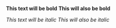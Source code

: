 **This text will be bold**
__This will also be bold__

*This text will be italic*
_This will also be italic_
